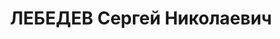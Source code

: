 ---
title: ЛЕБЕДЕВ Сергей Николаевич
description: 'Род. в 1899, г. Владимир. Проживал: г. Владимир. Военнослужащий

  Арестован 02.06.1937. Приговор: ВМН. Расстрелян'
---